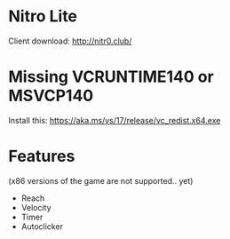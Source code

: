 # Nitro Lite
Client download: http://nitr0.club/
# Missing VCRUNTIME140 or MSVCP140
Install this: https://aka.ms/vs/17/release/vc_redist.x64.exe

# Features
(x86 versions of the game are not supported.. yet)
- Reach
- Velocity
- Timer
- Autoclicker
